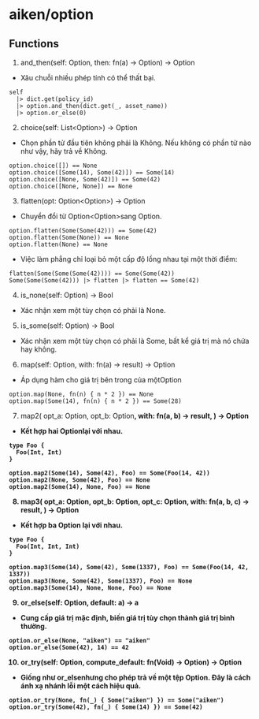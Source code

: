 # aiken/option

## Functions

1. and_then(self: Option<a>, then: fn(a) -> Option<result>) -> Option<result>

- Xâu chuỗi nhiều phép tính có thể thất bại.

```aiken
self
  |> dict.get(policy_id)
  |> option.and_then(dict.get(_, asset_name))
  |> option.or_else(0)
```

2. choice(self: List<Option<a>>) -> Option<a>

- Chọn phần tử đầu tiên không phải là Không. Nếu không có phần tử nào như vậy, hãy trả về Không.

```aiken
option.choice([]) == None
option.choice([Some(14), Some(42)]) == Some(14)
option.choice([None, Some(42)]) == Some(42)
option.choice([None, None]) == None
```

3. flatten(opt: Option<Option<a>>) -> Option<a>

- Chuyển đổi từ Option<Option<a>>sang Option<a>.

```aiken
option.flatten(Some(Some(42))) == Some(42)
option.flatten(Some(None)) == None
option.flatten(None) == None
```

- Việc làm phẳng chỉ loại bỏ một cấp độ lồng nhau tại một thời điểm:

```aiken
flatten(Some(Some(Some(42)))) == Some(Some(42))
Some(Some(Some(42))) |> flatten |> flatten == Some(42)
```

4. is_none(self: Option<a>) -> Bool

- Xác nhận xem một tùy chọn có phải là None.

5. is_some(self: Option<a>) -> Bool

- Xác nhận xem một tùy chọn có phải là Some, bất kể giá trị mà nó chứa hay không.

6. map(self: Option<a>, with: fn(a) -> result) -> Option<result>

- Áp dụng hàm cho giá trị bên trong của mộtOption

```aiken
option.map(None, fn(n) { n * 2 }) == None
option.map(Some(14), fn(n) { n * 2 }) == Some(28)
```

7. map2(
  opt_a: Option<a>,
  opt_b: Option<b>,
  with: fn(a, b) -> result,
) -> Option<result>

- Kết hợp hai Optionlại với nhau.

```aiken
type Foo {
  Foo(Int, Int)
}

option.map2(Some(14), Some(42), Foo) == Some(Foo(14, 42))
option.map2(None, Some(42), Foo) == None
option.map2(Some(14), None, Foo) == None
```

8. map3(
  opt_a: Option<a>,
  opt_b: Option<b>,
  opt_c: Option<c>,
  with: fn(a, b, c) -> result,
) -> Option<result>

- Kết hợp ba Option lại với nhau.

```aiken
type Foo {
  Foo(Int, Int, Int)
}

option.map3(Some(14), Some(42), Some(1337), Foo) == Some(Foo(14, 42, 1337))
option.map3(None, Some(42), Some(1337), Foo) == None
option.map3(Some(14), None, None, Foo) == None
```

9. or_else(self: Option<a>, default: a) -> a

- Cung cấp giá trị mặc định, biến giá trị tùy chọn thành giá trị bình thường.

```aiken
option.or_else(None, "aiken") == "aiken"
option.or_else(Some(42), 14) == 42
```

10. or_try(self: Option<a>, compute_default: fn(Void) -> Option<a>) -> Option<a>

- Giống như or_elsenhưng cho phép trả về một tệp Option. Đây là cách ánh xạ nhánh lỗi một cách hiệu quả.

```aiken
option.or_try(None, fn(_) { Some("aiken") }) == Some("aiken")
option.or_try(Some(42), fn(_) { Some(14) }) == Some(42)
```